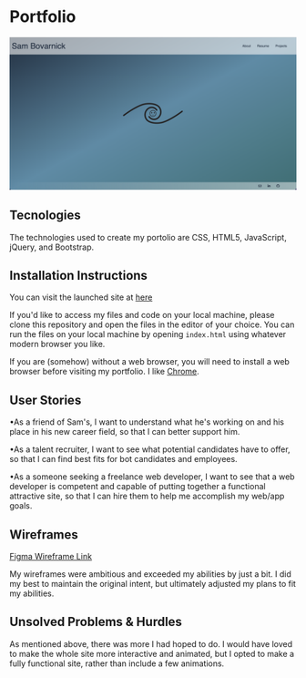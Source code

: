 # Portfolio

![Landing page screengrab](/assets/site-screengrab.png)

## Tecnologies

The technologies used to create my portolio are CSS, HTML5, JavaScript, jQuery, and Bootstrap.

## Installation Instructions

You can visit the launched site at [here](https://spbovarnick.github.io/portfolio/)

If you'd like to access my files and code on your local machine, please clone this repository and open the files in the editor of your choice. You can run the files on your local machine by opening `index.html` using whatever modern browser you like.

If you are (somehow) without a web browser, you will need to install a web browser before visiting my portfolio. I like [Chrome](https://www.google.com/chrome/?brand=CHBD&gclid=CjwKCAiAl9efBhAkEiwA4TorihsA2NcF01Tp-7OCSv9dPwm5DiMiFnu3IrbCEfG1zoQZjQlV-kuGmRoCiysQAvD_BwE&gclsrc=aw.ds).

## User Stories

•As a friend of Sam's, I want to understand what he's working on and his place in his new career field, so that I can better support him.  

•As a talent recruiter, I want to see what potential candidates have to offer, so that I can find best fits for bot candidates and employees.  

•As a someone seeking a freelance web developer, I want to see that a web developer is competent and capable of putting together a functional attractive site, so that I can hire them to help me accomplish my web/app goals.

## Wireframes

[Figma Wireframe Link](https://www.figma.com/file/ruuCFKeTG7Q6P6oCy7Arho/Portfolio?t=jpEizXnNxBDztmxR-1)

My wireframes were ambitious and exceeded my abilities by just a bit. I did my best to maintain the original intent, but ultimately adjusted my plans to fit my abilities.

## Unsolved Problems & Hurdles

As mentioned above, there was more I had hoped to do. I would have loved to make the whole site more interactive and animated, but I opted to make a fully functional site, rather than include a few animations.
